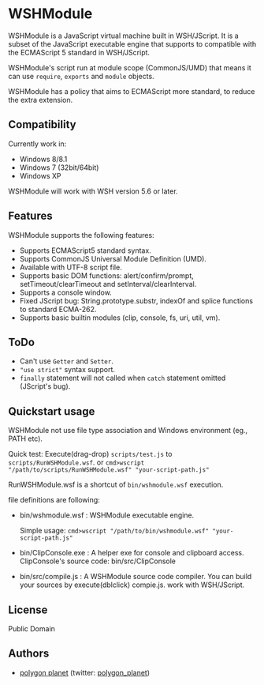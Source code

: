WSHModule
=========

WSHModule is a JavaScript virtual machine built in WSH/JScript.
It is a subset of the JavaScript executable engine that supports to compatible with the ECMAScript 5 standard in WSH/JScript.

WSHModule's script run at module scope (CommonJS/UMD) that means it can use `require`, `exports` and `module` objects.

WSHModule has a policy that aims to ECMAScript more standard, to reduce the extra extension.


## Compatibility

Currently work in:

  * Windows 8/8.1
  * Windows 7 (32bit/64bit)
  * Windows XP

WSHModule will work with WSH version 5.6 or later.

## Features

WSHModule supports the following features:

  * Supports ECMAScript5 standard syntax.
  * Supports CommonJS Universal Module Definition (UMD).
  * Available with UTF-8 script file.
  * Supports basic DOM functions: alert/confirm/prompt, setTimeout/clearTimeout and setInterval/clearInterval.
  * Supports a console window.
  * Fixed JScript bug: String.prototype.substr, indexOf and splice functions to standard ECMA-262.
  * Supports basic builtin modules (clip, console, fs, uri, util, vm).


## ToDo

  * Can't use `Getter` and `Setter`.
  * `"use strict"` syntax support.
  * `finally` statement will not called when `catch` statement omitted (JScript's bug).

## Quickstart usage

WSHModule not use file type association and Windows environment (eg., PATH etc).

Quick test:
Execute(drag-drop) `scripts/test.js` to `scripts/RunWSHModule.wsf`.
or
`cmd>wscript "/path/to/scripts/RunWSHModule.wsf" "your-script-path.js"`

RunWSHModule.wsf is a shortcut of `bin/wshmodule.wsf` execution.


file definitions are following:

 * bin/wshmodule.wsf : WSHModule executable engine.

   Simple usage:
   `cmd>wscript "/path/to/bin/wshmodule.wsf" "your-script-path.js"`

 * bin/ClipConsole.exe : A helper exe for console and clipboard access.
   ClipConsole's source code: bin/src/ClipConsole

 * bin/src/compile.js : A WSHModule source code compiler.
   You can build your sources by execute(dblclick) compie.js. work with WSH/JScript.


## License

Public Domain

## Authors

* [polygon planet](https://github.com/polygonplanet) (twitter: [polygon_planet](http://twitter.com/polygon_planet))



